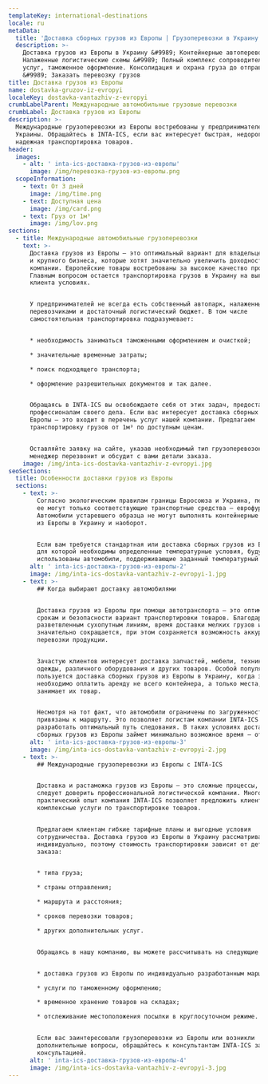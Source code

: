 ```yaml
---
templateKey: international-destinations
locale: ru
metaData:
  title: 'Доставка сборных грузов из Европы | Грузоперевозки в Украину '
  description: >-
    Доставка грузов из Европы в Украину &#9989; Контейнерные автоперевозки.
    Налаженные логистические схемы &#9989; Полный комплекс сопроводительных
    услуг, таможенное оформление. Консолидация и охрана груза до отправки
    &#9989; Заказать перевозку грузов 
title: Доставка грузов из Европы
name: dostavka-gruzov-iz-evropyi
localeKey: dostavka-vantazhiv-z-evropyi
crumbLabelParent: Международные автомобильные грузовые перевозки
crumbLabel: Доставка грузов из Европы
description: >-
  Международные грузоперевозки из Европы востребованы у предпринимателей
  Украины. Обращайтесь в INTA-ICS, если вас интересует быстрая, недорогая и
  надежная транспортировка товаров.
header:
  images:
    - alt: ' inta-ics-доставка-грузов-из-европы'
      image: /img/перевозка-грузов-из-европы.png
  scopeInformation:
    - text: От 3 дней
      image: /img/time.png
    - text: Доступная цена
      image: /img/card.png
    - text: Груз от 1м³
      image: /img/lov.png
sections:
  - title: Международные автомобильные грузоперевозки
    text: >-
      Доставка грузов из Европы — это оптимальный вариант для владельцев малого
      и крупного бизнеса, которые хотят значительно увеличить доходность своей
      компании. Европейские товары востребованы за высокое качество продукции.
      Главным вопросом остается транспортировка грузов в Украину на выгодных для
      клиента условиях.


      У предпринимателей не всегда есть собственный автопарк, налаженные связи с
      перевозчиками и достаточный логистический бюджет. В том числе
      самостоятельная транспортировка подразумевает:


      * необходимость заниматься таможенными оформлением и очисткой;

      * значительные временные затраты;

      * поиск подходящего транспорта;

      * оформление разрешительных документов и так далее.


      Обращаясь в INTA-ICS вы освобождаете себя от этих задач, предоставляя их
      профессионалам своего дела. Если вас интересует доставка сборных грузов из
      Европы — это входит в перечень услуг нашей компании. Предлагаем
      транспортировку грузов от 1м³ по доступным ценам.


      Оставляйте заявку на сайте, указав необходимый тип грузоперевозок. Наш
      менеджер перезвонит и обсудит с вами детали заказа.
    image: /img/inta-ics-dostavka-vantazhiv-z-evropyi.jpg
seoSections:
  title: Особенности доставки грузов из Европы
  sections:
    - text: >-
        Согласно экологическим правилам границы Евросоюза и Украина, пересекать
        ее могут только соответствующие транспортные средства — еврофуры.
        Автомобили устаревшего образца не могут выполнять контейнерные перевозки
        из Европы в Украину и наоборот.


        Если вам требуется стандартная или доставка сборных грузов из Европы,
        для которой необходимы определенные температурные условия, будут
        использованы автомобили, поддерживающие заданный температурный режим.
      alt: ' inta-ics-доставка-грузов-из-европы-2'
      image: /img/inta-ics-dostavka-vantazhiv-z-evropyi-1.jpg
    - text: >-
        ## Когда выбирают доставку автомобилями


        Доставка грузов из Европы при помощи автотранспорта — это оптимальный по
        срокам и безопасности вариант транспортировки товаров. Благодаря
        разветвленным сухопутным линиям, время доставки мелких грузов из Европы
        значительно сокращается, при этом сохраняется возможность аккуратной
        перевозки продукции.


        Зачастую клиентов интересует доставка запчастей, мебели, техники,
        одежды, различного оборудования и других товаров. Особой популярностью
        пользуется доставка сборных грузов из Европы в Украину, когда заказчикам
        необходимо оплатить аренду не всего контейнера, а только места, которое
        занимает их товар.


        Несмотря на тот факт, что автомобили ограничены по загруженности, они не
        привязаны к маршруту. Это позволяет логистам компании INTA-ICS легко
        разработать оптимальный путь следования. В таких условиях доставка
        сборных грузов из Европы займет минимально возможное время — от 3 дней.
      alt: ' inta-ics-доставка-грузов-из-европы-3'
      image: /img/inta-ics-dostavka-vantazhiv-z-evropyi-2.jpg
    - text: >-
        ## Международные грузоперевозки из Европы с INTA-ICS


        Доставка и растаможка грузов из Европы — это сложные процессы, которые
        следует доверить профессиональной логистической компании. Многолетний
        практический опыт компания INTA-ICS позволяет предложить клиентам
        комплексные услуги по транспортировке товаров.


        Предлагаем клиентам гибкие тарифные планы и выгодные условия
        сотрудничества. Доставка грузов из Европы в Украину рассматривается
        индивидуально, поэтому стоимость транспортировки зависит от деталей
        заказа:


        * типа груза;

        * страны отправления;

        * маршрута и расстояния;

        * сроков перевозки товаров;

        * других дополнительных услуг.


        Обращаясь в нашу компанию, вы можете рассчитывать на следующие услуги:


        * доставка грузов из Европы по индивидуально разработанным маршрутам;

        * услуги по таможенному оформлению;

        * временное хранение товаров на складах;

        * отслеживание местоположения посылки в круглосуточном режиме.


        Если вас заинтересовали грузоперевозки из Европы или возникли
        дополнительные вопросы, обращайтесь к консультантам INTA-ICS за
        консультацией.
      alt: ' inta-ics-доставка-грузов-из-европы-4'
      image: /img/inta-ics-dostavka-vantazhiv-z-evropyi-3.jpg
---
```


